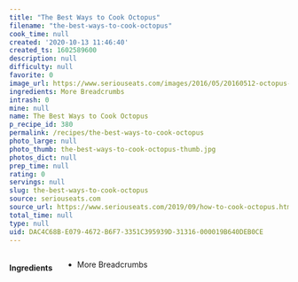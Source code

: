 ```yaml
---
title: "The Best Ways to Cook Octopus"
filename: "the-best-ways-to-cook-octopus"
cook_time: null
created: '2020-10-13 11:46:40'
created_ts: 1602589600
description: null
difficulty: null
favorite: 0
image_url: https://www.seriouseats.com/images/2016/05/20160512-octopus-vicky-wasik-1-1500x1125.jpg
ingredients: More Breadcrumbs
intrash: 0
mine: null
name: The Best Ways to Cook Octopus
p_recipe_id: 380
permalink: /recipes/the-best-ways-to-cook-octopus
photo_large: null
photo_thumb: the-best-ways-to-cook-octopus-thumb.jpg
photos_dict: null
prep_time: null
rating: 0
servings: null
slug: the-best-ways-to-cook-octopus
source: seriouseats.com
source_url: https://www.seriouseats.com/2019/09/how-to-cook-octopus.html
total_time: null
type: null
uid: DAC4C68B-E079-4672-B6F7-3351C395939D-31316-000019B640DEB0CE
---
```

<div class="large-8 medium-7 columns" id="writeup">	</div><!-- #writeup -->
</div><!-- #row-one -->
<div class="row" id="row-two">	<div class="medium-4 small-5 columns" id="ingredients"><h4>Ingredients</h4><div class="box box-ingredients content"><ul>
<li>More Breadcrumbs</li>
</ul>
</div>	</div>	<div class="medium-6 small-7 columns" id="directions">	</div>